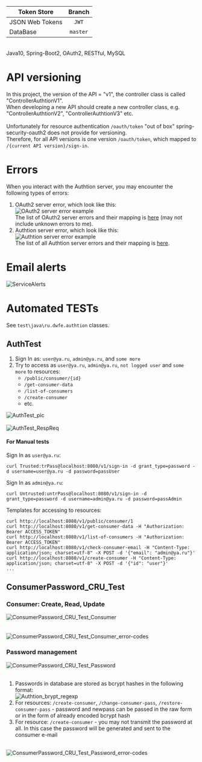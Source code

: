 | Token Store          | Branch        |
|----------------------|:-------------:|
| JSON Web Tokens      | `JWT`         |
| DataBase             | `master`      |
<br>
Java10, Spring-Boot2, OAuth2, RESTful, MySQL<br>

# API versioning
In this project, the version of the API = "v1", the controller class is called "ControllerAuthtionV1".<br>
When developing a new API should create a new controller class, e.g. "ControllerAuthtionV2", "ControllerAuthtionV3" etc.<br><br>
Unfortunately for resource authentication `/oauth/token` "out of box" spring-security-oauth2 does not provide for versioning.<br>
Therefore, for all API versions is one version `/oauth/token`, which mapped to `/{current API version}/sign-in`.

# Errors
When you interact with the Authtion server, you may encounter the following types of errors:<br>
1. OAuth2 server error, which look like this:<br>
![OAuth2 server error example](./assets/img/oauth2-server-error-example.png)<br>
The list of OAuth2 server errors and their mapping is [here](./assets/oauth2-server-errors-mapping.js) (may not include unknown errors to me).
2. Authtion server error, which look like this:<br>
![Authtion server error example](./assets/img/authtion-server-error-example.png)<br>
The list of all Authtion server errors and their mapping is [here](./assets/authtion-server-errors-mapping.js).

# Email alerts
![ServiceAlerts](./assets/img/ServiceAlerts.png)<br>

# Automated TESTs
See `test\java\ru.dwfe.authtion` classes.

## AuthTest
1. Sign In as: `user@ya.ru`, `admin@ya.ru`, and `some more`
2. Try to access as `user@ya.ru`, `admin@ya.ru`, `not logged user` and `some more` to resources:
   * `/public/consumer/{id}`
   * `/get-consumer-data`
   * `/list-of-consumers`
   * `/create-consumer`
   * etc.

![AuthTest_pic](./assets/img/AuthTest_pic.png)<br>
<br>
![AuthTest_RespReq](./assets/img/AuthTest_RespReq.png)
<br>

#### For Manual tests
Sign In as `user@ya.ru`:
```
curl Trusted:trPass@localhost:8080/v1/sign-in -d grant_type=password -d username=user@ya.ru -d password=passUser
```

Sign In as `admin@ya.ru`:
```
curl Untrusted:untrPass@localhost:8080/v1/sign-in -d grant_type=password -d username=admin@ya.ru -d password=passAdmin
```

Templates for accessing to resources:
```
curl http://localhost:8080/v1/public/consumer/1
curl http://localhost:8080/v1/get-consumer-data -H "Authorization: Bearer ACCESS_TOKEN"
curl http://localhost:8080/v1/list-of-consumers -H "Authorization: Bearer ACCESS_TOKEN"
curl http://localhost:8080/v1/check-consumer-email -H "Content-Type: application/json; charset=utf-8" -X POST -d '{"email": "admin@ya.ru"}'
curl http://localhost:8080/v1/create-consumer -H "Content-Type: application/json; charset=utf-8" -X POST -d '{"id": "user"}'
...
```

## ConsumerPassword_CRU_Test

### Consumer: Create, Read, Update
![ConsumerPassword_CRU_Test_Consumer](./assets/img/ConsumerPassword_CRU_Test_Consumer.png)<br><br><br>
![ConsumerPassword_CRU_Test_Consumer_error-codes](./assets/img/ConsumerPassword_CRU_Test_Consumer_error-codes.png)<br>

### Password management
![ConsumerPassword_CRU_Test_Password](./assets/img/ConsumerPassword_CRU_Test_Password.png)<br>
<br>
1. Passwords in database are stored as bcrypt hashes in the following format:<br>
![Authtion_brypt_regexp](./assets/img/Authtion_brypt_regexp.png)
2. For resources: `/create-consumer`, `/change-consumer-pass`, `/restore-consumer-pass` - password and newpass can be passed in the raw form or in the form of already encoded bcrypt hash
3. For resource: `/create-consumer` - you may not transmit the password at all. In this case the password will be generated and sent to the consumer e-mail
<br><br>

![ConsumerPassword_CRU_Test_Password_error-codes](./assets/img/ConsumerPassword_CRU_Test_Password_error-codes.png)
